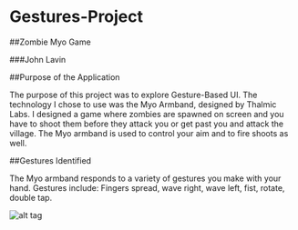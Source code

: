 # Gestures-Project

##Zombie Myo Game

###John Lavin

##Purpose of the Application

The purpose of this project was to explore Gesture-Based UI. 
The technology I chose to use was the Myo Armband, designed by Thalmic Labs. 
I designed a game where zombies are spawned on screen and you have to shoot them 
before they attack you or get past you and attack the village. 
The Myo armband is used to control your aim and to fire shoots as well. 

##Gestures Identified

The Myo armband responds to a variety of gestures you make with your hand. Gestures include: Fingers spread, wave right, wave left, fist, rotate, double tap.


![alt tag](https://camo.githubusercontent.com/588008914020ff115d0fae331a16005ca6aa9e77/68747470733a2f2f612e706f6d662e6361742f62616b69736c2e6a7067)
